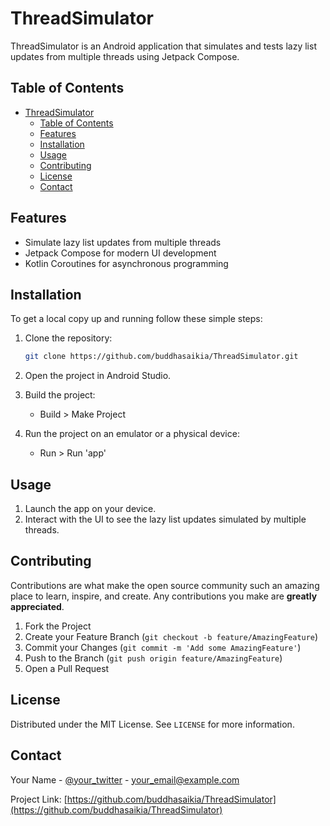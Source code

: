 # ThreadSimulator

ThreadSimulator is an Android application that simulates and tests lazy list updates from multiple threads using Jetpack Compose.

## Table of Contents

- [ThreadSimulator](#threadsimulator)
  - [Table of Contents](#table-of-contents)
  - [Features](#features)
  - [Installation](#installation)
  - [Usage](#usage)
  - [Contributing](#contributing)
  - [License](#license)
  - [Contact](#contact)

## Features

- Simulate lazy list updates from multiple threads
- Jetpack Compose for modern UI development
- Kotlin Coroutines for asynchronous programming

## Installation

To get a local copy up and running follow these simple steps:

1. Clone the repository:
    ```sh
    git clone https://github.com/buddhasaikia/ThreadSimulator.git
    ```
2. Open the project in Android Studio.

3. Build the project:
    - Build > Make Project

4. Run the project on an emulator or a physical device:
    - Run > Run 'app'

## Usage

1. Launch the app on your device.
2. Interact with the UI to see the lazy list updates simulated by multiple threads.

## Contributing

Contributions are what make the open source community such an amazing place to learn, inspire, and create. Any contributions you make are **greatly appreciated**.

1. Fork the Project
2. Create your Feature Branch (`git checkout -b feature/AmazingFeature`)
3. Commit your Changes (`git commit -m 'Add some AmazingFeature'`)
4. Push to the Branch (`git push origin feature/AmazingFeature`)
5. Open a Pull Request

## License

Distributed under the MIT License. See `LICENSE` for more information.

## Contact

Your Name - [@your_twitter](https://twitter.com/your_twitter) - your_email@example.com

Project Link: [https://github.com/buddhasaikia/ThreadSimulator](https://github.com/buddhasaikia/ThreadSimulator)